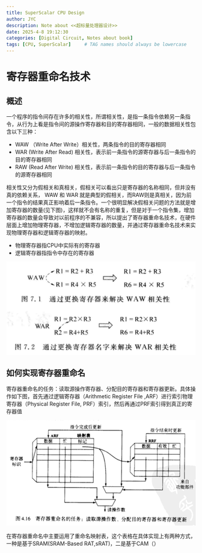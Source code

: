 ```yaml
---
title: SuperScalar CPU Design
author: JYC
description: Note about <<超标量处理器设计>>
date: 2025-4-8 19:12:30 
categories: [Digital Circuit, Notes about book]
tags: [CPU, SuperScalar]     # TAG names should always be lowercase
--- 
```


# 寄存器重命名技术

## 概述

一个程序的指令间存在许多的相关性，所谓相关性，是指一条指令依赖另一条指令，从行为上看是指令间的源操作寄存器和目的寄存器相同，一般的数据相关性包含以下三种： 

-  WAW （Write After Write）相关性，两条指令的目的寄存器相同
-  WAR  (Write After Read) 相关性，表示前一条指令的源寄存器与后一条指令的目的寄存器相同
-  RAW  (Read After Write) 相关性，表示前一条指令的目的寄存器与后一条指令的源寄存器相同

相关性又分为假相关和真相关，假相关可以看出只是寄存器的名称相同，但并没有真的依赖关系， WAW 和 WAR 就是典型的假相关，而RAW则是真相关，因为前一个指令的结果真正影响着后一条指令。一个很明显解决假相关问题的方法就是增加寄存器的数量(见下图)，这样就不会有名称的重复，但是对于一个指令集，增加寄存器的数量会导致对以前程序的不兼容，所以提出了寄存器重命名技术，在硬件层面上增加物理寄存器，不增加逻辑寄存器的数量，并通过寄存器重命名技术来实现物理寄存器和逻辑寄存器的映射。

- 物理寄存器指CPU中实际有的寄存器
- 逻辑寄存器指指令中存在的寄存器

![register rename](../assets/img/Superscalar/Register%20Rename.png)

## 如何实现寄存器重命名

寄存器重命名的任务：读取源操作寄存器、分配目的寄存器和寄存器更新。具体操作如下图，首先通过逻辑寄存器（Arithmetic Register File ,ARF）进行索引物理寄存器（Physical Register File, PRF）索引，然后再通过PRF索引得到真正的寄存器值

![RRE](../assets/img/Superscalar/RRE.png)

在寄存器重命名中主要运用了重命名映射表，这个表格在具体实现上有两种方式，一种是基于SRAM(SRAM-Based RAT,sRAT)，二是基于CAM（）